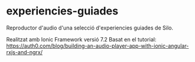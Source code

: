 # experiencies-guiades
Reproductor d'audio d'una selecció d'experiencies guiades de Silo.

Realitzat amb Ionic Framework versió 7.2
Basat en el tutorial: https://auth0.com/blog/building-an-audio-player-app-with-ionic-angular-rxjs-and-ngrx/
